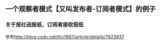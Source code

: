 <h2>一个观察者模式【又叫发布者-订阅者模式】的例子</h2>

<h3>关于报社送报纸，订阅者接收报纸</h3>

参考<a href="http://blog.csdn.net/thc1987/article/details/7623937">http://blog.csdn.net/thc1987/article/details/7623937</a>